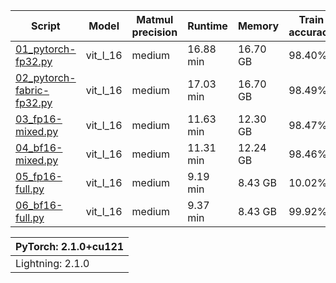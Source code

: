 | Script                                                       | Model    | Matmul precision | Runtime   | Memory   | Train accuracy | Test accuracy |
| ------------------------------------------------------------ | -------- | ---------------- | --------- | -------- | -------------- | ------------- |
| [01_pytorch-fp32.py](http://01_pytorch-fp32.py)              | vit_l_16 | medium           | 16.88 min | 16.70 GB | 98.40%         | 94.06%        |
| [02_pytorch-fabric-fp32.py](http://02_pytorch-fabric-fp32.py) | vit_l_16 | medium           | 17.03 min | 16.70 GB | 98.49%         | 96.17%        |
| [03_fp16-mixed.py](http://03_fp16-mixed.py)                  | vit_l_16 | medium           | 11.63 min | 12.30 GB | 98.47%         | 94.79%        |
| [04_bf16-mixed.py](http://04_bf16-mixed.py/)                 | vit_l_16 | medium           | 11.31 min | 12.24 GB | 98.46%         | 95.62%        |
| [05_fp16-full.py](http://05_fp16-full.py)                    | vit_l_16 | medium           | 9.19 min  | 8.43 GB  | 10.02%         | 10.00%        |
| [06_bf16-full.py](http://06_bf16-full.py)                    | vit_l_16 | medium           | 9.37 min  | 8.43 GB  | 99.92%         | 97.86%        |

| PyTorch: 2.1.0+cu121 |
| -------------------- |
| Lightning: 2.1.0     |